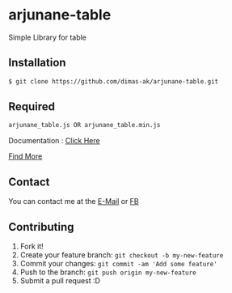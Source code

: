 # arjunane-table
Simple Library for table

## Installation

```bash
$ git clone https://github.com/dimas-ak/arjunane-table.git
```

## Required
```bash
arjunane_table.js OR arjunane_table.min.js
```

Documentation : [Click Here](https://dimas-ak.github.io/#/documentation/arjunane-table-v2)

[Find More](https://dimas-ak.github.io)

## Contact

You can contact me at the [E-Mail](mailto:dimas.awang.kusuma@gmail.com) or [FB](https://www.facebook.com/arjunane.co.id)

## Contributing

1. Fork it!
2. Create your feature branch: `git checkout -b my-new-feature`
3. Commit your changes: `git commit -am 'Add some feature'`
4. Push to the branch: `git push origin my-new-feature`
5. Submit a pull request :D
